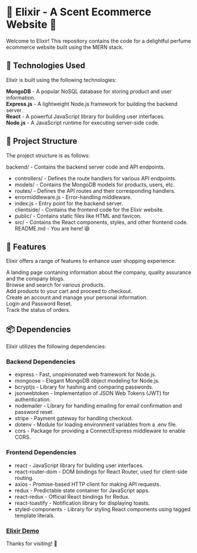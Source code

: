 # 🌸 Elixir - A Scent Ecommerce Website 🌸

Welcome to Elixir! This repository contains the code for a delightful perfume ecommerce website built using the MERN stack.

## 🧪 Technologies Used
Elixir is built using the following technologies:

**MongoDB** - A popular NoSQL database for storing product and user information.  
**Express.js** - A lightweight Node.js framework for building the backend server.  
**React** - A powerful JavaScript library for building user interfaces.  
**Node.js** - A JavaScript runtime for executing server-side code.  

## 📁 Project Structure
The project structure is as follows:

backend/ - Contains the backend server code and API endpoints.  
* controllers/ - Defines the route handlers for various API endpoints.  
* models/ - Contains the MongoDB models for products, users, etc.  
* routes/ - Defines the API routes and their corresponding handlers.  
* errormiddleware.js - Error-handling middleware.  
* index.js - Entry point for the backend server.  
clientside/ - Contains the frontend code for the Elixir website.  
* public/ - Contains static files like HTML and favicon.  
* src/ - Contains the React components, styles, and other frontend code.  
README.md - You are here! 😄  

## 🌿 Features
Elixir offers a range of features to enhance user shopping experience:

A landing page contaning information about the company, quality assurance and the company blogs.  
Browse and search for various products.  
Add products to your cart and proceed to checkout.  
Create an account and manage your personal information.  
Login and Password Reset.  
Track the status of orders.  

## 📦 Dependencies
Elixir utilizes the following dependencies:

### Backend Dependencies

* express - Fast, unopinionated web framework for Node.js.  
* mongoose - Elegant MongoDB object modeling for Node.js.  
* bcryptjs - Library for hashing and comparing passwords.  
* jsonwebtoken - Implementation of JSON Web Tokens (JWT) for authentication.  
* nodemailer - Library for handling emailing for email confirmation and password reset.  
* stripe - Payment gateway for handling checkout.  
* dotenv - Module for loading environment variables from a .env file.  
* cors - Package for providing a Connect/Express middleware to enable CORS.  

### Frontend Dependencies

* react - JavaScript library for building user interfaces.  
* react-router-dom - DOM bindings for React Router, used for client-side routing.  
* axios - Promise-based HTTP client for making API requests.  
* redux - Predictable state container for JavaScript apps.  
* react-redux - Official React bindings for Redux.  
* react-toastify - Notification library for displaying toasts.  
* styled-components - Library for styling React components using tagged template literals.  


### [Elixir Demo](https://elixir.cyclic.app/)



Thanks for visiting! 🌺
